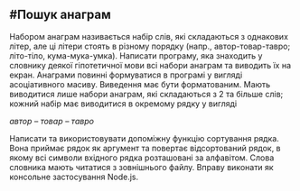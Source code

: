 #Пошук анаграм
--
Набором анаграм називається набір слів, які складаються з однакових літер, але ці літери стоять в різному порядку (напр., автор-товар-тавро; літо-тіло, кума-мука-умка).
Написати програму, яка знаходить у словнику деякої гіпотетичної мови всі набори анаграм та виводить їх на екран.
Анаграми повинні формуватися в програмі у вигляді асоціативного масиву.
Виведення має бути форматованим. Мають виводитися лише набори анаграм, які складаються з 2 та більше слів; кожний набір має виводитися в окремому рядку у вигляді

*автор – товар – тавро*

Написати та використовувати допоміжну функцію сортування рядка. Вона приймає рядок як аргумент та повертає відсортований рядок, в якому всі символи вхідного рядка розташовані за алфавітом.
Слова словника мають читатися з зовнішнього файлу.
Вправу виконати як консольне застосування Node.js.

